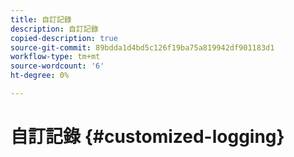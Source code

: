 ```yaml
---
title: 自訂記錄
description: 自訂記錄
copied-description: true
source-git-commit: 89bdda1d4bd5c126f19ba75a819942df901183d1
workflow-type: tm+mt
source-wordcount: '6'
ht-degree: 0%

---
```



# 自訂記錄 {#customized-logging}
